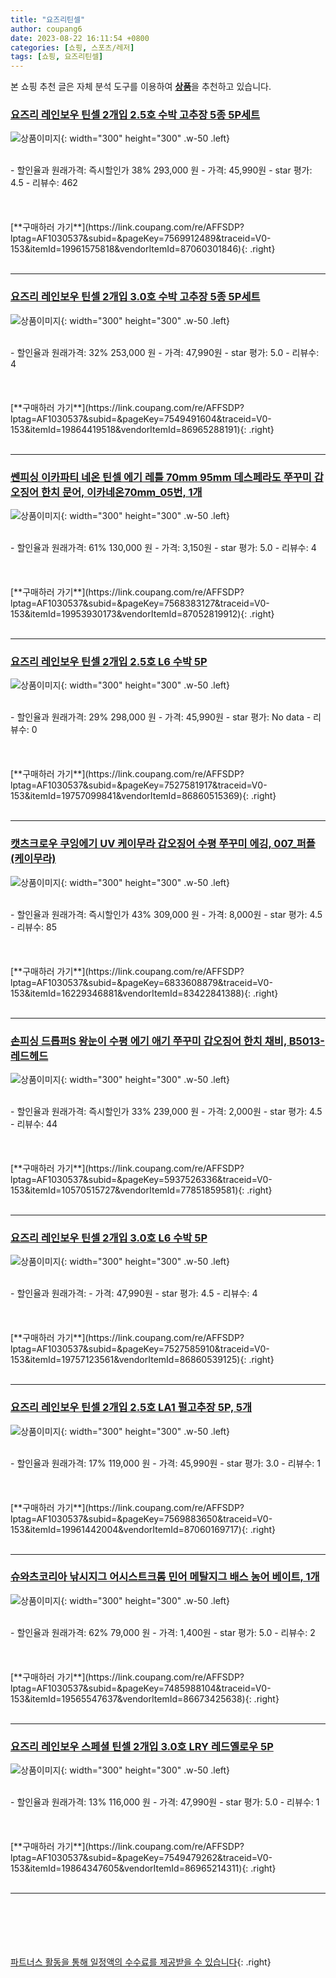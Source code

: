 ```yaml
---
title: "요즈리틴셀"
author: coupang6
date: 2023-08-22 16:11:54 +0800
categories: [쇼핑, 스포츠/레저]
tags: [쇼핑, 요즈리틴셀]
---
```


본 쇼핑 추천 글은 자체 분석 도구를 이용하여 [**상품**](https://link.coupang.com/a/bao1ui)을 추천하고 있습니다.

### [요즈리 레인보우 틴셀 2개입 2.5호 수박 고추장 5종 5P세트](https://link.coupang.com/re/AFFSDP?lptag=AF1030537&subid=&pageKey=7569912489&traceid=V0-153&itemId=19961575818&vendorItemId=87060301846)

![상품이미지](https://thumbnail9.coupangcdn.com/thumbnails/remote/230x230ex/image/vendor_inventory/f65d/ffa2c2e476779efbae2f8af830bc6d77a01673789bb895321a7e5e82170a.jpg){: width="300" height="300" .w-50 .left}


<br>
- 할인율과 원래가격: 즉시할인가 38%  293,000   원
- 가격: 45,990원
- star 평가: 4.5
- 리뷰수: 462
<br>
<br>
<br>
<br>
[**구매하러 가기**](https://link.coupang.com/re/AFFSDP?lptag=AF1030537&subid=&pageKey=7569912489&traceid=V0-153&itemId=19961575818&vendorItemId=87060301846){: .right}
<br>
<br>

---

### [요즈리 레인보우 틴셀 2개입 3.0호 수박 고추장 5종 5P세트](https://link.coupang.com/re/AFFSDP?lptag=AF1030537&subid=&pageKey=7549491604&traceid=V0-153&itemId=19864419518&vendorItemId=86965288191)

![상품이미지](https://thumbnail9.coupangcdn.com/thumbnails/remote/230x230ex/image/vendor_inventory/1cbd/38a943286e696d54903625f7fbaaa319ecd37711f8b7e5a3ce9a9f31f4d8.jpg){: width="300" height="300" .w-50 .left}


<br>
- 할인율과 원래가격: 32%  253,000   원
- 가격: 47,990원
- star 평가: 5.0
- 리뷰수: 4
<br>
<br>
<br>
<br>
[**구매하러 가기**](https://link.coupang.com/re/AFFSDP?lptag=AF1030537&subid=&pageKey=7549491604&traceid=V0-153&itemId=19864419518&vendorItemId=86965288191){: .right}
<br>
<br>

---

### [쎈피싱 이카파티 네온 틴셀 에기 레틀 70mm 95mm 데스페라도 쭈꾸미 갑오징어 한치 문어, 이카네온70mm_05번, 1개](https://link.coupang.com/re/AFFSDP?lptag=AF1030537&subid=&pageKey=7568383127&traceid=V0-153&itemId=19953930173&vendorItemId=87052819912)

![상품이미지](https://thumbnail6.coupangcdn.com/thumbnails/remote/230x230ex/image/vendor_inventory/2a32/4c25516c18d3e674c7b16855522c9a66e704b242bf32151092c602e97760.jpg){: width="300" height="300" .w-50 .left}


<br>
- 할인율과 원래가격: 61%  130,000   원
- 가격: 3,150원
- star 평가: 5.0
- 리뷰수: 4
<br>
<br>
<br>
<br>
[**구매하러 가기**](https://link.coupang.com/re/AFFSDP?lptag=AF1030537&subid=&pageKey=7568383127&traceid=V0-153&itemId=19953930173&vendorItemId=87052819912){: .right}
<br>
<br>

---

### [요즈리 레인보우 틴셀 2개입 2.5호 L6 수박 5P](https://link.coupang.com/re/AFFSDP?lptag=AF1030537&subid=&pageKey=7527581917&traceid=V0-153&itemId=19757099841&vendorItemId=86860515369)

![상품이미지](https://thumbnail9.coupangcdn.com/thumbnails/remote/230x230ex/image/vendor_inventory/d77a/1942fd0b0d022ddc5aaba4f25715c1cea575fbd81830b98cd3b7d0b97a4d.jpg){: width="300" height="300" .w-50 .left}


<br>
- 할인율과 원래가격: 29%  298,000   원
- 가격: 45,990원
- star 평가: No data
- 리뷰수: 0
<br>
<br>
<br>
<br>
[**구매하러 가기**](https://link.coupang.com/re/AFFSDP?lptag=AF1030537&subid=&pageKey=7527581917&traceid=V0-153&itemId=19757099841&vendorItemId=86860515369){: .right}
<br>
<br>

---

### [캣츠크로우 쿠잉에기 UV 케이무라 갑오징어 수평 쭈꾸미 에깅, 007_퍼플(케이무라)](https://link.coupang.com/re/AFFSDP?lptag=AF1030537&subid=&pageKey=6833608879&traceid=V0-153&itemId=16229346881&vendorItemId=83422841388)

![상품이미지](https://thumbnail6.coupangcdn.com/thumbnails/remote/230x230ex/image/vendor_inventory/df86/541aa81cd6cba8cef4fce0978870228d0efe34fda76160adf8db5576c7a2.jpg){: width="300" height="300" .w-50 .left}


<br>
- 할인율과 원래가격: 즉시할인가 43%  309,000   원
- 가격: 8,000원
- star 평가: 4.5
- 리뷰수: 85
<br>
<br>
<br>
<br>
[**구매하러 가기**](https://link.coupang.com/re/AFFSDP?lptag=AF1030537&subid=&pageKey=6833608879&traceid=V0-153&itemId=16229346881&vendorItemId=83422841388){: .right}
<br>
<br>

---

### [손피싱 드롭퍼S 왕눈이 수평 에기 애기 쭈꾸미 갑오징어 한치 채비, B5013-레드헤드](https://link.coupang.com/re/AFFSDP?lptag=AF1030537&subid=&pageKey=5937526336&traceid=V0-153&itemId=10570515727&vendorItemId=77851859581)

![상품이미지](https://thumbnail8.coupangcdn.com/thumbnails/remote/230x230ex/image/vendor_inventory/614d/42289a898449762e451fae38aa3f18041012b0aae338a208a1351db1385b.jpg){: width="300" height="300" .w-50 .left}


<br>
- 할인율과 원래가격: 즉시할인가 33%  239,000   원
- 가격: 2,000원
- star 평가: 4.5
- 리뷰수: 44
<br>
<br>
<br>
<br>
[**구매하러 가기**](https://link.coupang.com/re/AFFSDP?lptag=AF1030537&subid=&pageKey=5937526336&traceid=V0-153&itemId=10570515727&vendorItemId=77851859581){: .right}
<br>
<br>

---

### [요즈리 레인보우 틴셀 2개입 3.0호 L6 수박 5P](https://link.coupang.com/re/AFFSDP?lptag=AF1030537&subid=&pageKey=7527585910&traceid=V0-153&itemId=19757123561&vendorItemId=86860539125)

![상품이미지](https://thumbnail8.coupangcdn.com/thumbnails/remote/230x230ex/image/vendor_inventory/f906/189ff5dff7e7b9676492e5b7cf063c92ba75e0a563e2baf367109c640809.jpg){: width="300" height="300" .w-50 .left}


<br>
- 할인율과 원래가격: 
- 가격: 47,990원
- star 평가: 4.5
- 리뷰수: 4
<br>
<br>
<br>
<br>
[**구매하러 가기**](https://link.coupang.com/re/AFFSDP?lptag=AF1030537&subid=&pageKey=7527585910&traceid=V0-153&itemId=19757123561&vendorItemId=86860539125){: .right}
<br>
<br>

---

### [요즈리 레인보우 틴셀 2개입 2.5호 LA1 펄고추장 5P, 5개](https://link.coupang.com/re/AFFSDP?lptag=AF1030537&subid=&pageKey=7569883650&traceid=V0-153&itemId=19961442004&vendorItemId=87060169717)

![상품이미지](https://thumbnail8.coupangcdn.com/thumbnails/remote/230x230ex/image/vendor_inventory/5d1e/9c08416fed6fc64c71ee4ceab7bf7c849154cf3eae9e030185bccb420dc3.jpg){: width="300" height="300" .w-50 .left}


<br>
- 할인율과 원래가격: 17%  119,000   원
- 가격: 45,990원
- star 평가: 3.0
- 리뷰수: 1
<br>
<br>
<br>
<br>
[**구매하러 가기**](https://link.coupang.com/re/AFFSDP?lptag=AF1030537&subid=&pageKey=7569883650&traceid=V0-153&itemId=19961442004&vendorItemId=87060169717){: .right}
<br>
<br>

---

### [슈와츠코리아 낚시지그 어시스트크롬 민어 메탈지그 배스 농어 베이트, 1개](https://link.coupang.com/re/AFFSDP?lptag=AF1030537&subid=&pageKey=7485988104&traceid=V0-153&itemId=19565547637&vendorItemId=86673425638)

![상품이미지](https://thumbnail9.coupangcdn.com/thumbnails/remote/230x230ex/image/vendor_inventory/9969/7b13008b4a008ea80490cca16cdf95a0cbaba613464a7283feb434fb9c97.jpg){: width="300" height="300" .w-50 .left}


<br>
- 할인율과 원래가격: 62%  79,000   원
- 가격: 1,400원
- star 평가: 5.0
- 리뷰수: 2
<br>
<br>
<br>
<br>
[**구매하러 가기**](https://link.coupang.com/re/AFFSDP?lptag=AF1030537&subid=&pageKey=7485988104&traceid=V0-153&itemId=19565547637&vendorItemId=86673425638){: .right}
<br>
<br>

---

### [요즈리 레인보우 스페셜 틴셀 2개입 3.0호 LRY 레드옐로우 5P](https://link.coupang.com/re/AFFSDP?lptag=AF1030537&subid=&pageKey=7549479262&traceid=V0-153&itemId=19864347605&vendorItemId=86965214311)

![상품이미지](https://thumbnail8.coupangcdn.com/thumbnails/remote/230x230ex/image/vendor_inventory/5451/cc81da6e36e964610a36a73b044502e833959a8d1fb0a10fa20c7764881d.jpg){: width="300" height="300" .w-50 .left}


<br>
- 할인율과 원래가격: 13%  116,000   원
- 가격: 47,990원
- star 평가: 5.0
- 리뷰수: 1
<br>
<br>
<br>
<br>
[**구매하러 가기**](https://link.coupang.com/re/AFFSDP?lptag=AF1030537&subid=&pageKey=7549479262&traceid=V0-153&itemId=19864347605&vendorItemId=86965214311){: .right}
<br>
<br>

---
<br><br><br><br><br> [파트너스 활동을 통해 일정액의 수수료를 제공받을 수 있습니다](https://link.coupang.com/a/bao1ui){: .right}